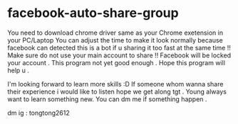 # facebook-auto-share-group

You need to download chrome driver same as your Chrome exetension in your PC/Laptop 
You can adjust the time to make it look normally because facebook can detected this is a bot if u sharing it too fast at the same time !! 
Make sure do not use your main account to share !! Facebook will be locked your account . This program not yet good enough . 
Hope this program will help u .




I'm looking forward to learn more skills :D
If someone whom wanna share their experience i would like to listen hope we get along tgt . 
Young always want to learn something new.
You can dm me if something happen . 

dm ig : tongtong2612
